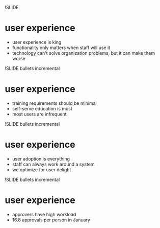 !SLIDE
# user experience #

* user experience is king
* functionality only matters when staff will use it
* technology can't solve organization problems, but it can make them worse

!SLIDE bullets incremental
# user experience #

* training requirements should be minimal
* self-serve education is must
* most users are infrequent

!SLIDE bullets incremental
# user experience #

* user adoption is everything
* staff can always work around a system
* we optimize for user delight

!SLIDE bullets incremental
# user experience #

* approvers have high workload
* 16.8 approvals per person in January
